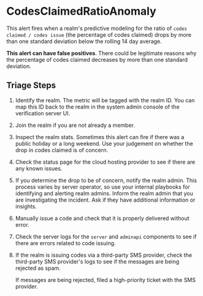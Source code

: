 # CodesClaimedRatioAnomaly

This alert fires when a realm's predictive modeling for the ratio of `codes
claimed / codes issue` (the percentage of codes claimed) drops by more than one
standard deviation below the rolling 14 day average.

**This alert can have false positives**. There could be legitimate reasons why
the percentage of codes claimed decreases by more than one standard deviation.


## Triage Steps

1.  Identify the realm. The metric will be tagged with the realm ID. You can map
    this ID back to the realm in the system admin console of the verification
    server UI.

1.  Join the realm if you are not already a member.

1.  Inspect the realm stats. Sometimes this alert can fire if there was a public
    holiday or a long weekend. Use your judgement on whether the drop in codes
    claimed is of concern.

1.  Check the status page for the cloud hosting provider to see if there are any
    known issues.

1.  If you determine the drop to be of concern, notify the realm admin. This
    process varies by server operator, so use your internal playbooks for
    identifying and alerting realm admins. Inform the realm admin that you are
    investigating the incident. Ask if they have additional information or
    insights.

1.  Manually issue a code and check that it is properly delivered without error.

1.  Check the server logs for the `server` and `adminapi` components to see if
    there are errors related to code issuing.

1.  If the realm is issuing codes via a third-party SMS provider, check the
    third-party SMS provider's logs to see if the messages are being rejected as
    spam.

    If messages are being rejected, filed a high-priority ticket with the SMS
    provider.

